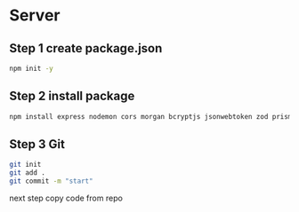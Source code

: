 # Server

## Step 1 create package.json 
```bash
npm init -y
```

## Step 2 install package
```bash
npm install express nodemon cors morgan bcryptjs jsonwebtoken zod prisma dotenv
```

## Step 3 Git
```bash
git init
git add .
git commit -m "start"
```

next step
copy code from repo
